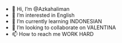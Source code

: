 - 👋 Hi, I’m @Azkahaliman
- 👀 I’m interested in English
- 🌱 I’m currently learning INDONESIAN
- 💞️ I’m looking to collaborate on VALENTINA
- 📫 How to reach me WORK HARD

<!---
Azkahaliman/Azkahaliman is a ✨ special ✨ repository because its `README.md` (this file) appears on your GitHub profile.
You can click the Preview link to take a look at your changes.
--->
